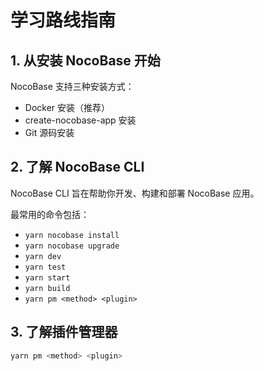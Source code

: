 # 学习路线指南

## 1. 从安装 NocoBase 开始

NocoBase 支持三种安装方式：

- Docker 安装（推荐）
- create-nocobase-app 安装
- Git 源码安装

## 2. 了解 NocoBase CLI

NocoBase CLI 旨在帮助你开发、构建和部署 NocoBase 应用。

最常用的命令包括：

- `yarn nocobase install`
- `yarn nocobase upgrade`
- `yarn dev`
- `yarn test`
- `yarn start`
- `yarn build`
- `yarn pm <method> <plugin>`

## 3. 了解插件管理器

```bash
yarn pm <method> <plugin>
```


